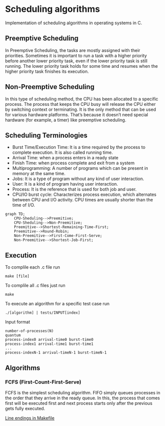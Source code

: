 # Scheduling algorithms
Implementation of scheduling algorithms in operating systems in C.

## Preemptive Scheduling
In Preemptive Scheduling, the tasks are mostly assigned with their priorities. Sometimes it is important to run a task with a higher priority before another lower priority task, even if the lower priority task is still running. The lower priority task holds for some time and resumes when the higher priority task finishes its execution.

## Non-Preemptive Scheduling
In this type of scheduling method, the CPU has been allocated to a specific process. The process that keeps the CPU busy will release the CPU either by switching context or terminating. It is the only method that can be used for various hardware platforms. That’s because it doesn’t need special hardware (for example, a timer) like preemptive scheduling.

## Scheduling Terminologies
- Burst Time/Execution Time: It is a time required by the process to complete execution. It is also called running time.
- Arrival Time: when a process enters in a ready state
- Finish Time: when process complete and exit from a system
- Multiprogramming: A number of programs which can be present in memory at the same time.
- Jobs: It is a type of program without any kind of user interaction.
- User: It is a kind of program having user interaction.
- Process: It is the reference that is used for both job and user.
- CPU/IO burst cycle: Characterizes process execution, which alternates between CPU and I/O activity. CPU times are usually shorter than the time of I/O.

```mermaid
graph TD;
    CPU-Sheduling-->Preemitive;
    CPU-Sheduling-->Non-Preemitive;
    Preemitive-->Shortest-Remaining-Time-First;
    Preemitive-->Round-Robin;
    Non-Preemitive-->First-Come-First-Serve;
    Non-Preemitive-->Shortest-Job-First;
```

## Execution
To complile each .c file run
```
make [file]
```
To complile all .c files just run
```
make
```
To execute an algorithm for a specific test case run
```
./[algorithm] | tests/INPUT[index]
```
Input format
```
number-of-processes(N)
quantum
process-index0 arrival-time0 burst-time0
process-index1 arrival-time1 burst-time1
...
process-indexN-1 arrival-timeN-1 burst-timeN-1
```

## Algorithms
### FCFS (First-Count-First-Serve)
FCFS is the simplest scheduling algorithm. FIFO simply queues processes in the order that they arrive in the ready queue. 
In this, the process that comes first will be executed first and next process starts only after the previous gets fully executed.

[Line endings in Makefile](https://stackoverflow.com/questions/5834014/lf-will-be-replaced-by-crlf-in-git-what-is-that-and-is-it-important)